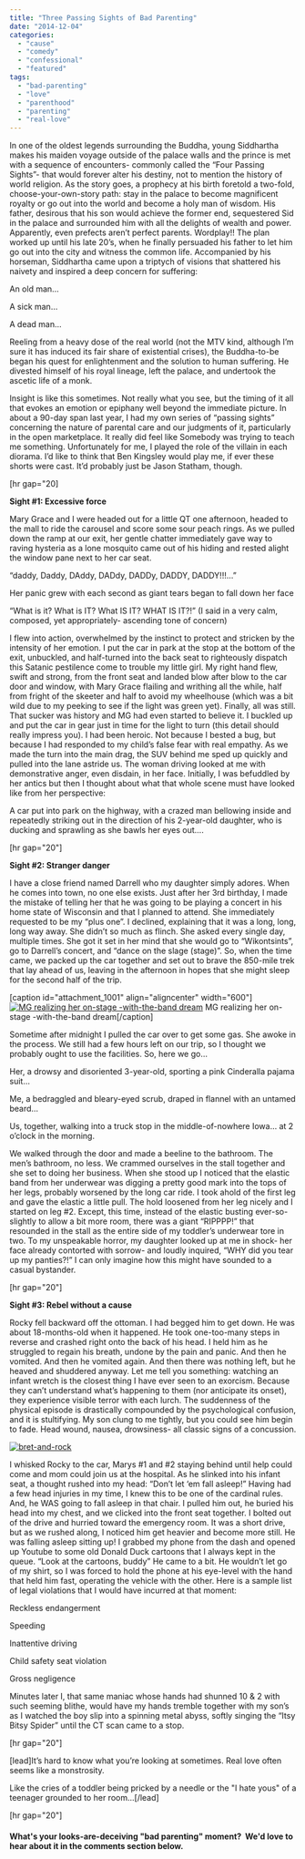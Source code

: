 ```yaml
---
title: "Three Passing Sights of Bad Parenting"
date: "2014-12-04"
categories: 
  - "cause"
  - "comedy"
  - "confessional"
  - "featured"
tags: 
  - "bad-parenting"
  - "love"
  - "parenthood"
  - "parenting"
  - "real-love"
---
```


In one of the oldest legends surrounding the Buddha, young Siddhartha makes his maiden voyage outside of the palace walls and the prince is met with a sequence of encounters- commonly called the “Four Passing Sights”- that would forever alter his destiny, not to mention the history of world religion. As the story goes, a prophecy at his birth foretold a two-fold, choose-your-own-story path: stay in the palace to become magnificent royalty or go out into the world and become a holy man of wisdom. His father, desirous that his son would achieve the former end, sequestered Sid in the palace and surrounded him with all the delights of wealth and power. Apparently, even prefects aren’t perfect parents. Wordplay!! The plan worked up until his late 20’s, when he finally persuaded his father to let him go out into the city and witness the common life. Accompanied by his horseman, Siddhartha came upon a triptych of visions that shattered his naivety and inspired a deep concern for suffering:

An old man…

A sick man…

A dead man…

Reeling from a heavy dose of the real world (not the MTV kind, although I’m sure it has induced its fair share of existential crises), the Buddha-to-be began his quest for enlightenment and the solution to human suffering. He divested himself of his royal lineage, left the palace, and undertook the ascetic life of a monk.

Insight is like this sometimes. Not really what you see, but the timing of it all that evokes an emotion or epiphany well beyond the immediate picture. In about a 90-day span last year, I had my own series of “passing sights” concerning the nature of parental care and our judgments of it, particularly in the open marketplace. It really did feel like Somebody was trying to teach me something. Unfortunately for me, I played the role of the villain in each diorama. I’d like to think that Ben Kingsley would play me, if ever these shorts were cast. It’d probably just be Jason Statham, though.

\[hr gap="20\]

**Sight #1: Excessive force**

Mary Grace and I were headed out for a little QT one afternoon, headed to the mall to ride the carousel and score some sour peach rings. As we pulled down the ramp at our exit, her gentle chatter immediately gave way to raving hysteria as a lone mosquito came out of his hiding and rested alight the window pane next to her car seat.

“daddy, Daddy, DAddy, DADdy, DADDy, DADDY, DADDY!!!…”

Her panic grew with each second as giant tears began to fall down her face

“What is it? What is IT? What IS IT? WHAT IS IT?!” (I said in a very calm, composed, yet appropriately- ascending tone of concern)

I flew into action, overwhelmed by the instinct to protect and stricken by the intensity of her emotion. I put the car in park at the stop at the bottom of the exit, unbuckled, and half-turned into the back seat to righteously dispatch this Satanic pestilence come to trouble my little girl. My right hand flew, swift and strong, from the front seat and landed blow after blow to the car door and window, with Mary Grace flailing and writhing all the while, half from fright of the skeeter and half to avoid my wheelhouse (which was a bit wild due to my peeking to see if the light was green yet). Finally, all was still. That sucker was history and MG had even started to believe it. I buckled up and put the car in gear just in time for the light to turn (this detail should really impress you). I had been heroic. Not because I bested a bug, but because I had responded to my child’s false fear with real empathy. As we made the turn into the main drag, the SUV behind me sped up quickly and pulled into the lane astride us. The woman driving looked at me with demonstrative anger, even disdain, in her face. Initially, I was befuddled by her antics but then I thought about what that whole scene must have looked like from her perspective:

A car put into park on the highway, with a crazed man bellowing inside and repeatedly striking out in the direction of his 2-year-old daughter, who is ducking and sprawling as she bawls her eyes out….

\[hr gap="20"\]

**Sight #2: Stranger danger**

I have a close friend named Darrell who my daughter simply adores. When he comes into town, no one else exists. Just after her 3rd birthday, I made the mistake of telling her that he was going to be playing a concert in his home state of Wisconsin and that I planned to attend. She immediately requested to be my “plus one”. I declined, explaining that it was a long, long, long way away. She didn’t so much as flinch. She asked every single day, multiple times. She got it set in her mind that she would go to “Wikontsints”, go to Darrell’s concert, and “dance on the slage (stage)”. So, when the time came, we packed up the car together and set out to brave the 850-mile trek that lay ahead of us, leaving in the afternoon in hopes that she might sleep for the second half of the trip.

\[caption id="attachment\_1001" align="aligncenter" width="600"\][![MG realizing her on-stage -with-the-band dream](images/mg-with-the-band.gif)](http://www.thedadissues.com/wp-content/uploads/2014/12/mg-with-the-band.gif) MG realizing her on-stage -with-the-band dream\[/caption\]

Sometime after midnight I pulled the car over to get some gas. She awoke in the process. We still had a few hours left on our trip, so I thought we probably ought to use the facilities. So, here we go…

Her, a drowsy and disoriented 3-year-old, sporting a pink Cinderalla pajama suit…

Me, a bedraggled and bleary-eyed scrub, draped in flannel with an untamed beard…

Us, together, walking into a truck stop in the middle-of-nowhere Iowa… at 2 o’clock in the morning.

We walked through the door and made a beeline to the bathroom. The men’s bathroom, no less. We crammed ourselves in the stall together and she set to doing her business. When she stood up I noticed that the elastic band from her underwear was digging a pretty good mark into the tops of her legs, probably worsened by the long car ride. I took ahold of the first leg and gave the elastic a little pull. The hold loosened from her leg nicely and I started on leg #2. Except, this time, instead of the elastic busting ever-so-slightly to allow a bit more room, there was a giant “RIPPPP!” that resounded in the stall as the entire side of my toddler’s underwear tore in two. To my unspeakable horror, my daughter looked up at me in shock- her face already contorted with sorrow- and loudly inquired, “WHY did you tear up my panties?!” I can only imagine how this might have sounded to a casual bystander.

\[hr gap="20"\]

**Sight #3: Rebel without a cause**

Rocky fell backward off the ottoman. I had begged him to get down. He was about 18-months-old when it happened. He took one-too-many steps in reverse and crashed right onto the back of his head. I held him as he struggled to regain his breath, undone by the pain and panic. And then he vomited. And then he vomited again. And then there was nothing left, but he heaved and shuddered anyway. Let me tell you something: watching an infant wretch is the closest thing I have ever seen to an exorcism. Because they can’t understand what’s happening to them (nor anticipate its onset), they experience visible terror with each lurch. The suddenness of the physical episode is drastically compounded by the psychological confusion, and it is stultifying. My son clung to me tightly, but you could see him begin to fade. Head wound, nausea, drowsiness- all classic signs of a concussion.

[![bret-and-rock](images/bret-and-rock.gif)](http://www.thedadissues.com/wp-content/uploads/2014/12/bret-and-rock.gif)

I whisked Rocky to the car, Marys #1 and #2 staying behind until help could come and mom could join us at the hospital. As he slinked into his infant seat, a thought rushed into my head: “Don’t let ‘em fall asleep!” Having had a few head injuries in my time, I knew this to be one of the cardinal rules. And, he WAS going to fall asleep in that chair. I pulled him out, he buried his head into my chest, and we clicked into the front seat together. I bolted out of the drive and hurried toward the emergency room. It was a short drive, but as we rushed along, I noticed him get heavier and become more still. He was falling asleep sitting up! I grabbed my phone from the dash and opened up Youtube to some old Donald Duck cartoons that I always kept in the queue. “Look at the cartoons, buddy” He came to a bit. He wouldn’t let go of my shirt, so I was forced to hold the phone at his eye-level with the hand that held him fast, operating the vehicle with the other. Here is a sample list of legal violations that I would have incurred at that moment:

Reckless endangerment

Speeding

Inattentive driving

Child safety seat violation

Gross negligence

Minutes later I, that same maniac whose hands had shunned 10 & 2 with such seeming blithe, would have my hands tremble together with my son’s as I watched the boy slip into a spinning metal abyss, softly singing the “Itsy Bitsy Spider” until the CT scan came to a stop.

\[hr gap="20"\]

\[lead\]It’s hard to know what you’re looking at sometimes. Real love often seems like a monstrosity.

Like the cries of a toddler being pricked by a needle or the "I hate yous" of a teenager grounded to her room...\[/lead\]

\[hr gap="20"\]

#### **What's your looks-are-deceiving "bad parenting" moment?  We'd love to hear about it in the comments section below.**
